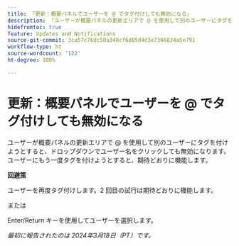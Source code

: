 ```yaml
---
title: 「更新：概要パネルでユーザーを @ でタグ付けしても無効になる」
description: 「ユーザーが概要パネルの更新エリアで @ を使用して別のユーザーにタグを付けようとすると、ドロップダウンでユーザー名をクリックしても無効になります。ユーザーにもう一度タグを付けようとすると、期待どおりに機能します。」
hidefromtoc: true
feature: Updates and Notifications
source-git-commit: 3ca57c76dc50a348cf6d85d4d3e7366834a5e791
workflow-type: ht
source-wordcount: '122'
ht-degree: 100%

---
```



# 更新：概要パネルでユーザーを @ でタグ付けしても無効になる

ユーザーが概要パネルの更新エリアで @ を使用して別のユーザーにタグを付けようとすると、ドロップダウンでユーザー名をクリックしても無効になります。ユーザーにもう一度タグを付けようとすると、期待どおりに機能します。

**回避策**

ユーザーを再度タグ付けします。2 回目の試行は期待どおりに機能します。

または

Enter/Return キーを使用してユーザーを選択します。

_最初に報告されたのは 2024年3月18日（PT）です。_


